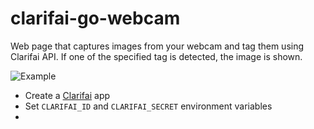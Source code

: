 # clarifai-go-webcam
Web page that captures images from your webcam and tag them using Clarifai API. If one of the specified tag is detected, the image is shown.

![Example](https://dl.dropboxusercontent.com/u/45971143/clarifai-go-webcam.png)

- Create a [Clarifai](https://developer.clarifai.com/account/applications/) app
- Set `CLARIFAI_ID` and `CLARIFAI_SECRET` environment variables
-
